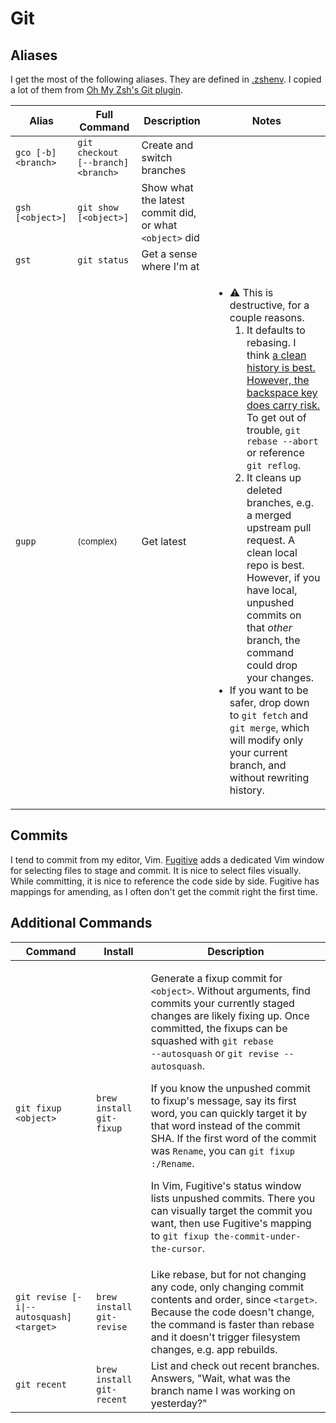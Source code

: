 # Git

## Aliases

I get the most of the following aliases. They are defined in
[.zshenv](../.zshenv). I copied a lot of them from
[Oh My Zsh's Git plugin](https://github.com/ohmyzsh/ohmyzsh/blob/509a5549008c178e982bc8f728a07a2e2dbc58a9/plugins/git/git.plugin.zsh).

<table>
<thead>
<tr>
<th>Alias</th>
<th>Full Command</th>
<th>Description</th>
<th>Notes</th>
</tr>
</thead>
<tbody>
<tr>
<td>
<code>gco [-b] &lt;branch&gt;</code>
</td>
<td>
<code>git checkout [--branch] &lt;branch&gt;</code>
</td>
<td>
Create and switch branches
</td>
<td></td>
</tr>
<tr>
<td>
<code>gsh [&lt;object&gt;]</code>
</td>
<td>
<code>git show [&lt;object&gt;]</code>
</td>
<td>
Show what the latest commit did, or what <code>&lt;object&gt;</code> did
</td>
<td></td>
</tr>
<tr>
<td>
<code>gst</code>
</td>
<td>
<code>git status</code>
</td>
<td>
Get a sense where I'm at
</td>
<td></td>
</tr>
<tr>
<td>
<code>gupp</code>
</td>
<td>
<small>(complex)</small>
</td>
<td>
Get latest
</td>
<td>

-   ⚠️ This is destructive, for a couple reasons.
    1. It defaults to rebasing. I think
       [a clean history is best. However, the backspace key does carry risk.](https://blog.izs.me/2012/12/git-rebase/)
       To get out of trouble, `git rebase --abort` or reference `git reflog`.
    1. It cleans up deleted branches, e.g. a merged upstream pull request. A
       clean local repo is best. However, if you have local, unpushed commits on
       that _other_ branch, the command could drop your changes.
-   If you want to be safer, drop down to `git fetch` and `git merge`, which
    will modify only your current branch, and without rewriting history.

</td>
</tr>
</tbody>
</table>

## Commits

I tend to commit from my editor, Vim.
[Fugitive](https://github.com/tpope/vim-fugitive) adds a dedicated Vim window
for selecting files to stage and commit. It is nice to select files visually.
While committing, it is nice to reference the code side by side. Fugitive has
mappings for amending, as I often don't get the commit right the first time.

## Additional Commands

<table>
<thead>
<tr>
<th>Command</th>
<th>Install</th>
<th>Description</th>
</tr>
</thead>
<tbody>
<tr>
<td>
<code>git fixup &lt;object&gt;</code>
</td>
<td>
<code>brew install git-fixup</code>
</td>
<td>

Generate a fixup commit for <code>&lt;object&gt;</code>. Without arguments, find
commits your currently staged changes are likely fixing up. Once committed, the
fixups can be squashed with <code>git rebase --autosquash</code> or <code>git
revise --autosquash</code>.

If you know the unpushed commit to fixup's message, say its first word, you can
quickly target it by that word instead of the commit SHA. If the first word of
the commit was `Rename`, you can `git fixup :/Rename`.

In Vim, Fugitive's status window lists unpushed commits. There you can visually
target the commit you want, then use Fugitive's mapping to
`git fixup the-commit-under-the-cursor`.

</td>
</tr>
<tr>
<td>
<code>git revise [-i|--autosquash] &lt;target&gt;</code>
</td>
<td>
<code>brew install git-revise</code>
</td>
<td>
Like rebase, but for not changing any code, only changing commit contents and
order, since <code>&lt;target&gt;</code>. Because the code doesn't change, the
command is faster than rebase and it doesn't trigger filesystem changes, e.g.
app rebuilds.
</td>
</tr>
<tr>
<td>
<code>git recent</code>
</td>
<td>
<code>brew install git-recent</code>
</td>
<td>
List and check out recent branches. Answers, "Wait, what was the branch name
I was working on yesterday?"
</td>
</tr>
</tbody>
</table>
